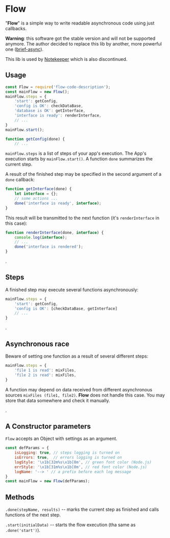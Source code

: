 # Flow

"**Flow**" is a simple way to write readable asynchronous code using just callbacks.

**Warning**: this software got the stable version and will not be supported anymore.
The author decided to replace this lib by another, more powerful one ([brief-async](https://github.com/klimcode/brief-async)).

This lib is used by [Notekeeper](https://github.com/klimcode/notekeeper) which is also discontinued.

## Usage

```js
const Flow = require('flow-code-description');
const mainFlow = new Flow();
mainFlow.steps = {
    'start': getConfig,
    'config is OK': checkDataBase,
    'database is OK': getInterface,
    'interface is ready': renderInterface,
    // ...
}
mainFlow.start();

function getConfig(done) {
    // ...
```

`mainFlow.steps` is a list of steps of your app's execution.
The App's execution starts by `mainFlow.start()`. A function `done` summarizes the current step.

A result of the finished step may be specified in the second argument of a `done` callback:

```js
function getInterface(done) {
    let interface = {};
    // some actions ...
    done('interface is ready', interface);
}
```

This result will be transmitted to the next function (it's `renderInterface` in this case):

```js
function renderInterface(done, interface) {
    console.log(interface);
    // ...
    done('interface is rendered');
}
```

.

## Steps

A finished step may execute several functions asynchronously:

```js
mainFlow.steps = {
    'start': getConfig,
    'config is OK': [checkDataBase, getInterface]
    // ...
}
```

.

## Asynchronous race

Beware of setting one function as a result of several different steps:

```js
mainFlow.steps = {
    'file 1 is read': mixFiles,
    'file 2 is read': mixFiles,
}
```

A function may depend on data received from different asynchronous sources `mixFiles (file1, file2)`. **Flow** does not handle this case. You may store that data somewhere and check it manually.

.

## A Constructor parameters

`Flow` accepts an Object with settings as an argument.

```js
const defParams = {
    isLogging: true, // steps logging is turned on
    isErrors: true,  // errors logging is turned on
    logStyle: '\x1b[32m%s\x1b[0m', // green font color (Node.js)
    errStyle: '\x1b[31m%s\x1b[0m', // red font color (Node.js)
    logName: '--> ' // a prefix before each log message
}
const mainFlow = new Flow(defParams);
```

## Methods

`.done(stepName, results)` -- marks the current step as finished and calls functions of the next step.

`.start(initialData)` -- starts the flow execution (tha same as `.done('start')`).
